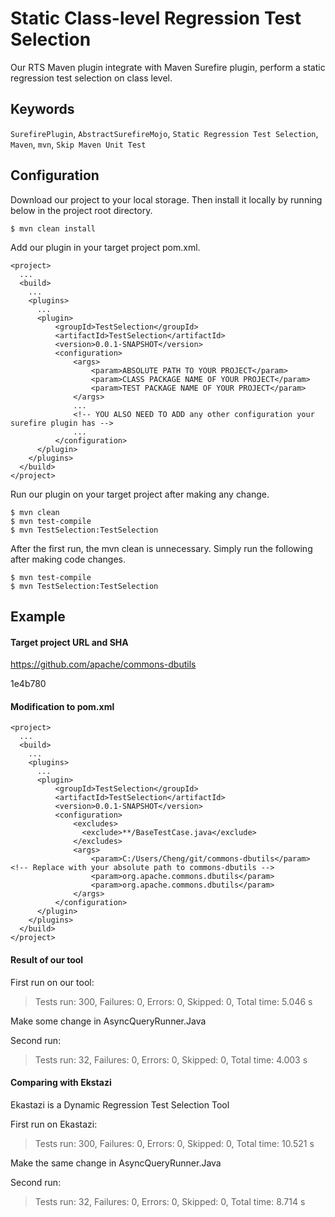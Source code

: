# Static Class-level Regression Test Selection
Our RTS Maven plugin integrate with Maven Surefire plugin, perform a static regression test selection on class level.

## Keywords
`SurefirePlugin`, `AbstractSurefireMojo`, `Static Regression Test Selection`, `Maven`, `mvn`, `Skip Maven Unit Test`

## Configuration
Download our project to your local storage. Then install it locally by running below in the project root directory.
```
$ mvn clean install
```

Add our plugin in your target project pom.xml.
```
<project>
  ...
  <build>
    ...
    <plugins>
      ...
      <plugin>
          <groupId>TestSelection</groupId>
          <artifactId>TestSelection</artifactId>
          <version>0.0.1-SNAPSHOT</version>
          <configuration>
              <args>
                  <param>ABSOLUTE PATH TO YOUR PROJECT</param>
                  <param>CLASS PACKAGE NAME OF YOUR PROJECT</param>
                  <param>TEST PACKAGE NAME OF YOUR PROJECT</param>
              </args>
              ...
              <!-- YOU ALSO NEED TO ADD any other configuration your surefire plugin has -->
              ...
          </configuration>
      </plugin>
    </plugins>
  </build>
</project>
```
Run our plugin on your target project after making any change.
```
$ mvn clean
$ mvn test-compile
$ mvn TestSelection:TestSelection
```
After the first run, the mvn clean is unnecessary. Simply run the following after making code changes.
```
$ mvn test-compile
$ mvn TestSelection:TestSelection
```

## Example
#### Target project URL and SHA

https://github.com/apache/commons-dbutils

1e4b780


#### Modification to pom.xml
```
<project>
  ...
  <build>
    ...
    <plugins>
      ...
      <plugin>
          <groupId>TestSelection</groupId>
          <artifactId>TestSelection</artifactId>
          <version>0.0.1-SNAPSHOT</version>
          <configuration>
              <excludes>
                <exclude>**/BaseTestCase.java</exclude>
              </excludes>
              <args>
                  <param>C:/Users/Cheng/git/commons-dbutils</param> <!-- Replace with your absolute path to commons-dbutils -->
                  <param>org.apache.commons.dbutils</param>
                  <param>org.apache.commons.dbutils</param>
              </args>
          </configuration>
      </plugin>
    </plugins>
  </build>
</project>
```

#### Result of our tool
First run on our tool: 
>Tests run: 300, Failures: 0, Errors: 0, Skipped: 0, Total time: 5.046 s

Make some change in AsyncQueryRunner.Java

Second run:
>Tests run: 32, Failures: 0, Errors: 0, Skipped: 0, Total time: 4.003 s

#### Comparing with Ekstazi
Ekastazi is a Dynamic Regression Test Selection Tool

First run on Ekastazi:
>Tests run: 300, Failures: 0, Errors: 0, Skipped: 0, Total time: 10.521 s

Make the same change in AsyncQueryRunner.Java

Second run:
>Tests run: 32, Failures: 0, Errors: 0, Skipped: 0, Total time: 8.714 s


